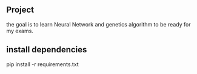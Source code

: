 ## Project
the goal is to learn Neural Network and genetics algorithm to be ready for my exams.


## install dependencies

pip install -r requirements.txt 